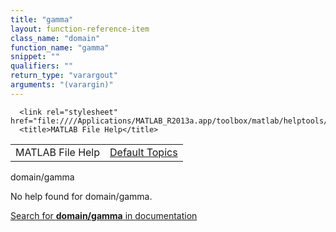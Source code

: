 ```yaml
---
title: "gamma"
layout: function-reference-item
class_name: "domain"
function_name: "gamma"
snippet: ""
qualifiers: ""
return_type: "varargout"
arguments: "(varargin)"
---
```


<html>
   <head>
      <meta http-equiv="Content-Type" content="text/html; charset=utf-8">
   
      <link rel="stylesheet" href="file:////Applications/MATLAB_R2013a.app/toolbox/matlab/helptools/private/helpwin.css">
      <title>MATLAB File Help</title>
   </head>
   <body>
      <!--Single-page help-->
      <table border="0" cellspacing="0" width="100%">
         <tr class="subheader">
            <td class="headertitle">MATLAB File Help</td>
            <td class="subheader-right"><a href="matlab:helpwin">Default Topics</a></td>
         </tr>
      </table>
      <div class="title">domain/gamma</div>
      <!--No help found-->
      <p>No help found for <span class="helptopic">domain/gamma</span>.
      </p>
      <p><a href="matlab:docsearch('domain/gamma')">
            Search for <b>domain/gamma</b> in documentation
            </a></p>
   </body>
</html>
